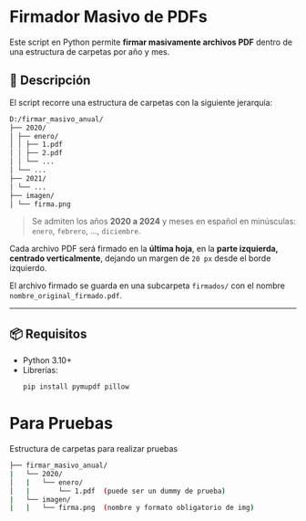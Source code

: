 # Firmador Masivo de PDFs

Este script en Python permite **firmar masivamente archivos PDF** dentro de una estructura de carpetas por año y mes.

## 🧾 Descripción

El script recorre una estructura de carpetas con la siguiente jerarquía:
```bash
D:/firmar_masivo_anual/
├── 2020/
│ ├── enero/
│ │ ├── 1.pdf
│ │ ├── 2.pdf
│ │ └── ...
│ └── ...
├── 2021/
│ └── ...
├── imagen/
│ └── firma.png
```

> Se admiten los años **2020 a 2024** y meses en español en minúsculas: `enero`, `febrero`, ..., `diciembre`.

Cada archivo PDF será firmado en la **última hoja**, en la **parte izquierda, centrado verticalmente**, dejando un margen de `20 px` desde el borde izquierdo.

El archivo firmado se guarda en una subcarpeta `firmados/` con el nombre `nombre_original_firmado.pdf`.

---

## 📦 Requisitos

- Python 3.10+
- Librerías:
  ```bash
  pip install pymupdf pillow

# Para Pruebas

Estructura de carpetas para realizar pruebas
```bash
├── firmar_masivo_anual/
|   └── 2020/
│   |   └── enero/
│   |       └── 1.pdf  (puede ser un dummy de prueba)
|   └── imagen/
|   |   └── firma.png  (nombre y formato obligatorio de img)

